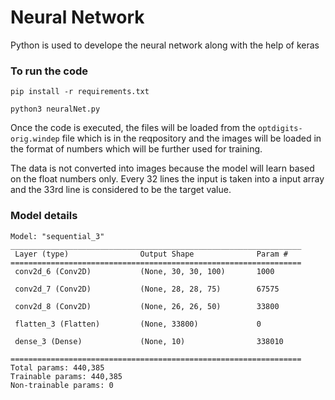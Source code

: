 # Neural Network

Python is used to develope the neural network along with the help of keras

### To run the code
```
pip install -r requirements.txt
```
```
python3 neuralNet.py
```

Once the code is executed, the files will be loaded from the `optdigits-orig.windep` file which is in the reqpository and the images will be loaded in the format of numbers which will be further used for training.

The data is not converted into images because the model will learn based on the float numbers only. Every 32 lines the input is taken into a input array and the 33rd line is considered to be the target value.

### Model details
```
Model: "sequential_3"
_________________________________________________________________
 Layer (type)                Output Shape              Param #   
=================================================================
 conv2d_6 (Conv2D)           (None, 30, 30, 100)       1000      
                                                                 
 conv2d_7 (Conv2D)           (None, 28, 28, 75)        67575     
                                                                 
 conv2d_8 (Conv2D)           (None, 26, 26, 50)        33800     
                                                                 
 flatten_3 (Flatten)         (None, 33800)             0         
                                                                 
 dense_3 (Dense)             (None, 10)                338010    
                                                                 
=================================================================
Total params: 440,385
Trainable params: 440,385
Non-trainable params: 0
```
